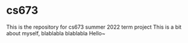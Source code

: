# cs673
This is the repository for cs673 summer 2022 term project
This is a bit about myself, blablabla blablabla
Hello~
